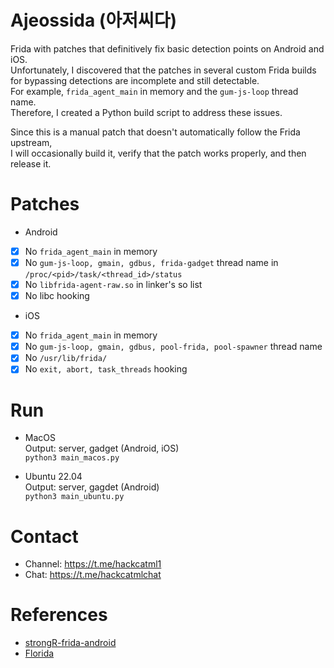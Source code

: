 # Ajeossida (아저씨다)
Frida with patches that definitively fix basic detection points on Android and iOS.<br> 
Unfortunately, I discovered that the patches in several custom Frida builds for bypassing detections are incomplete and still detectable.<br>
For example, `frida_agent_main` in memory and the `gum-js-loop` thread name.<br> 
Therefore, I created a Python build script to address these issues.

Since this is a manual patch that doesn't automatically follow the Frida upstream,<br> 
I will occasionally build it, verify that the patch works properly, and then release it.

# Patches
- Android
- [x] No `frida_agent_main` in memory<br>
- [x] No `gum-js-loop, gmain, gdbus, frida-gadget` thread name in `/proc/<pid>/task/<thread_id>/status`<br>
- [x] No `libfrida-agent-raw.so` in linker's so list
- [x] No libc hooking<br>

- iOS
- [x] No `frida_agent_main` in memory<br>
- [x] No `gum-js-loop, gmain, gdbus, pool-frida, pool-spawner` thread name<br>
- [x] No `/usr/lib/frida/` 
- [x] No `exit, abort, task_threads` hooking<br>

# Run
- MacOS<br>
Output: server, gadget (Android, iOS)<br>
`python3 main_macos.py`

- Ubuntu 22.04<br>
Output: server, gagdet (Android)<br>
`python3 main_ubuntu.py`

# Contact
- Channel: https://t.me/hackcatml1
- Chat: https://t.me/hackcatmlchat

# References
- [strongR-frida-android](https://github.com/hzzheyang/strongR-frida-android)<br>
- [Florida](https://github.com/Ylarod/Florida)

